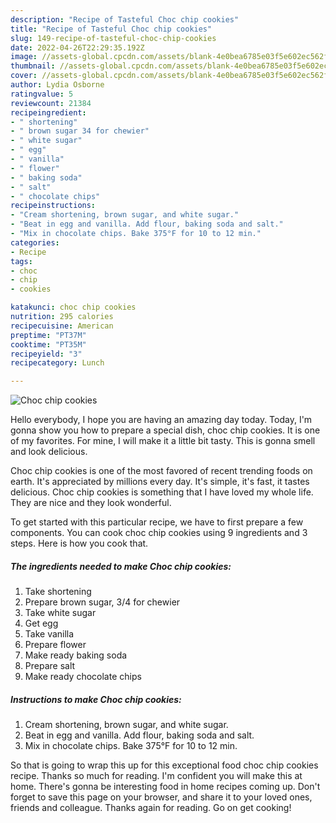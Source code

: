 ```yaml
---
description: "Recipe of Tasteful Choc chip cookies"
title: "Recipe of Tasteful Choc chip cookies"
slug: 149-recipe-of-tasteful-choc-chip-cookies
date: 2022-04-26T22:29:35.192Z
image: //assets-global.cpcdn.com/assets/blank-4e0bea6785e03f5e602ec562f230caae08da540cada707380b4fe1bbebba43da.png
thumbnail: //assets-global.cpcdn.com/assets/blank-4e0bea6785e03f5e602ec562f230caae08da540cada707380b4fe1bbebba43da.png
cover: //assets-global.cpcdn.com/assets/blank-4e0bea6785e03f5e602ec562f230caae08da540cada707380b4fe1bbebba43da.png
author: Lydia Osborne
ratingvalue: 5
reviewcount: 21384
recipeingredient:
- " shortening"
- " brown sugar 34 for chewier"
- " white sugar"
- " egg"
- " vanilla"
- " flower"
- " baking soda"
- " salt"
- " chocolate chips"
recipeinstructions:
- "Cream shortening, brown sugar, and white sugar."
- "Beat in egg and vanilla. Add flour, baking soda and salt."
- "Mix in chocolate chips. Bake 375°F for 10 to 12 min."
categories:
- Recipe
tags:
- choc
- chip
- cookies

katakunci: choc chip cookies 
nutrition: 295 calories
recipecuisine: American
preptime: "PT37M"
cooktime: "PT35M"
recipeyield: "3"
recipecategory: Lunch

---
```



![Choc chip cookies](//assets-global.cpcdn.com/assets/blank-4e0bea6785e03f5e602ec562f230caae08da540cada707380b4fe1bbebba43da.png)

Hello everybody, I hope you are having an amazing day today. Today, I'm gonna show you how to prepare a special dish, choc chip cookies. It is one of my favorites. For mine, I will make it a little bit tasty. This is gonna smell and look delicious.



Choc chip cookies is one of the most favored of recent trending foods on earth. It's appreciated by millions every day. It's simple, it's fast, it tastes delicious. Choc chip cookies is something that I have loved my whole life. They are nice and they look wonderful.


To get started with this particular recipe, we have to first prepare a few components. You can cook choc chip cookies using 9 ingredients and 3 steps. Here is how you cook that.

<!--inarticleads1-->

##### The ingredients needed to make Choc chip cookies:

1. Take  shortening
1. Prepare  brown sugar, 3/4 for chewier
1. Take  white sugar
1. Get  egg
1. Take  vanilla
1. Prepare  flower
1. Make ready  baking soda
1. Prepare  salt
1. Make ready  chocolate chips




<!--inarticleads2-->

##### Instructions to make Choc chip cookies:

1. Cream shortening, brown sugar, and white sugar.
1. Beat in egg and vanilla. Add flour, baking soda and salt.
1. Mix in chocolate chips. Bake 375°F for 10 to 12 min.




So that is going to wrap this up for this exceptional food choc chip cookies recipe. Thanks so much for reading. I'm confident you will make this at home. There's gonna be interesting food in home recipes coming up. Don't forget to save this page on your browser, and share it to your loved ones, friends and colleague. Thanks again for reading. Go on get cooking!
